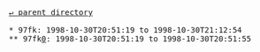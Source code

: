 <pre>
  <a href="../">&#x21b5; parent directory</a>
  
  * 97fk: 1998-10-30T20:51:19 to 1998-10-30T21:12:54
  ** 97fk<a href="0">0</a>: 1998-10-30T20:51:19 to 1998-10-30T20:51:55
</pre>
